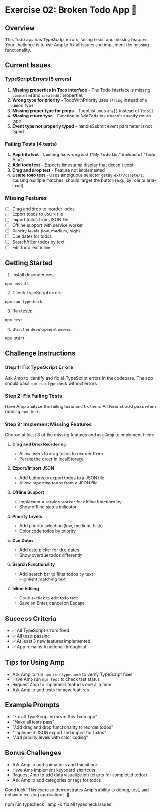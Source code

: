 # Exercise 02: Broken Todo App 🔧

## Overview
This Todo app has TypeScript errors, failing tests, and missing features. Your challenge is to use Amp to fix all issues and implement the missing functionality.

## Current Issues

### TypeScript Errors (5 errors)
1. **Missing properties in Todo interface** - The Todo interface is missing `completed` and `createdAt` properties
2. **Wrong type for priority** - TodoWithPriority uses `string` instead of a union type
3. **Missing proper type for props** - TodoList uses `any[]` instead of `Todo[]`
4. **Missing return type** - Function in AddTodo.tsx doesn't specify return type
5. **Event type not properly typed** - handleSubmit event parameter is not typed

### Failing Tests (4 tests)
1. **App title test** - Looking for wrong text ("My Todo List" instead of "Todo App")
2. **Add todo test** - Expects timestamp display that doesn't exist
3. **Drag and drop test** - Feature not implemented
4. **Delete todo test** - Uses ambiguous selector `getByText(/delete/i)` causing multiple matches; should target the button (e.g., by role or aria-label)

### Missing Features
- [ ] Drag and drop to reorder todos
- [ ] Export todos to JSON file
- [ ] Import todos from JSON file
- [ ] Offline support with service worker
- [ ] Priority levels (low, medium, high)
- [ ] Due dates for todos
- [ ] Search/filter todos by text
- [ ] Edit todo text inline

## Getting Started

1. Install dependencies:
```bash
npm install
```

2. Check TypeScript errors:
```bash
npm run typecheck
```

3. Run tests:
```bash
npm test
```

4. Start the development server:
```bash
npm start
```

## Challenge Instructions

### Step 1: Fix TypeScript Errors
Ask Amp to identify and fix all TypeScript errors in the codebase. The app should pass `npm run typecheck` without errors.

### Step 2: Fix Failing Tests
Have Amp analyze the failing tests and fix them. All tests should pass when running `npm test`.

### Step 3: Implement Missing Features
Choose at least 3 of the missing features and ask Amp to implement them:

1. **Drag and Drop Reordering**
   - Allow users to drag todos to reorder them
   - Persist the order in localStorage

2. **Export/Import JSON**
   - Add buttons to export todos to a JSON file
   - Allow importing todos from a JSON file

3. **Offline Support**
   - Implement a service worker for offline functionality
   - Show offline status indicator

4. **Priority Levels**
   - Add priority selection (low, medium, high)
   - Color code todos by priority

5. **Due Dates**
   - Add date picker for due dates
   - Show overdue todos differently

6. **Search Functionality**
   - Add search bar to filter todos by text
   - Highlight matching text

7. **Inline Editing**
   - Double-click to edit todo text
   - Save on Enter, cancel on Escape

## Success Criteria
- ✅ All TypeScript errors fixed
- ✅ All tests passing
- ✅ At least 3 new features implemented
- ✅ App remains functional throughout

## Tips for Using Amp
- Ask Amp to run `npm run typecheck` to verify TypeScript fixes
- Have Amp run `npm test` to check test status
- Request Amp to implement features one at a time
- Ask Amp to add tests for new features

## Example Prompts
- "Fix all TypeScript errors in this Todo app"
- "Make all tests pass"
- "Add drag and drop functionality to reorder todos"
- "Implement JSON export and import for todos"
- "Add priority levels with color coding"

## Bonus Challenges
- Ask Amp to add animations and transitions
- Have Amp implement keyboard shortcuts
- Request Amp to add data visualization (charts for completed todos)
- Ask Amp to add categories or tags for todos

Good luck! This exercise demonstrates Amp's ability to debug, test, and enhance existing applications. 🚀


npm run typecheck | amp -x 'fix all typecheck issues' 
